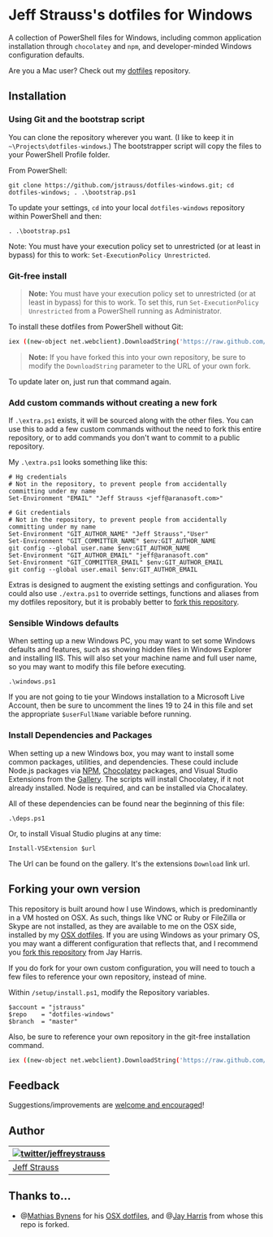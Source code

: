 ﻿# Jeff Strauss's dotfiles for Windows

A collection of PowerShell files for Windows, including common application installation through `chocolatey` and `npm`, and developer-minded Windows configuration defaults.

Are you a Mac user? Check out my [dotfiles](https://github.com/jstrauss/dotfiles) repository.

## Installation

### Using Git and the bootstrap script

You can clone the repository wherever you want. (I like to keep it in `~\Projects\dotfiles-windows`.) The bootstrapper script will copy the files to your PowerShell Profile folder.

From PowerShell:
```posh
git clone https://github.com/jstrauss/dotfiles-windows.git; cd dotfiles-windows; . .\bootstrap.ps1
```

To update your settings, `cd` into your local `dotfiles-windows` repository within PowerShell and then:

```posh
. .\bootstrap.ps1
```

Note: You must have your execution policy set to unrestricted (or at least in bypass) for this to work: `Set-ExecutionPolicy Unrestricted`.

### Git-free install

> **Note:** You must have your execution policy set to unrestricted (or at least in bypass) for this to work. To set this, run `Set-ExecutionPolicy Unrestricted` from a PowerShell running as Administrator.

To install these dotfiles from PowerShell without Git:

```bash
iex ((new-object net.webclient).DownloadString('https://raw.github.com/jstrauss/dotfiles-windows/master/setup/install.ps1'))
```

> **Note:** If you have forked this into your own repository, be sure to
> modify the `DownloadString` parameter to the URL of your own fork.

To update later on, just run that command again.

### Add custom commands without creating a new fork

If `.\extra.ps1` exists, it will be sourced along with the other files. You can use this to add a few custom commands without the need to fork this entire repository, or to add commands you don't want to commit to a public repository.

My `.\extra.ps1` looks something like this:

```posh
# Hg credentials
# Not in the repository, to prevent people from accidentally committing under my name
Set-Environment "EMAIL" "Jeff Strauss <jeff@aranasoft.com>"

# Git credentials
# Not in the repository, to prevent people from accidentally committing under my name
Set-Environment "GIT_AUTHOR_NAME" "Jeff Strauss","User"
Set-Environment "GIT_COMMITTER_NAME" $env:GIT_AUTHOR_NAME
git config --global user.name $env:GIT_AUTHOR_NAME
Set-Environment "GIT_AUTHOR_EMAIL" "jeff@aranasoft.com"
Set-Environment "GIT_COMMITTER_EMAIL" $env:GIT_AUTHOR_EMAIL
git config --global user.email $env:GIT_AUTHOR_EMAIL
```

Extras is designed to augment the existing settings and configuration. You could also use `./extra.ps1` to override settings, functions and aliases from my dotfiles repository, but it is probably better to [fork this repository](#forking-your-own-version).

### Sensible Windows defaults

When setting up a new Windows PC, you may want to set some Windows defaults and features, such as showing hidden files in Windows Explorer and installing IIS. This will also set your machine name and full user name, so you may want to modify this file before executing.

```post
.\windows.ps1
```

If you are not going to tie your Windows installation to a Microsoft
Live Account, then be sure to uncomment the lines 19 to 24 in this file
and set the appropriate `$userFullName` variable before running.

### Install Dependencies and Packages

When setting up a new Windows box, you may want to install some common packages, utilities, and dependencies. These could include Node.js packages via [NPM](https://www.npmjs.org), [Chocolatey](http://chocolatey.org/) packages, and Visual Studio Extensions from the [Gallery](http://visualstudiogallery.msdn.microsoft.com/). The scripts will install Chocolatey, if it not already installed. Node is required, and can be installed via Chocalatey.

All of these dependencies can be found near the beginning of this file:

```posh
.\deps.ps1
```

Or, to install Visual Studio plugins at any time:

```posh
Install-VSExtension $url
```

The Url can be found on the gallery. It's the extensions `Download` link url.


## Forking your own version

This repository is built around how I use Windows, which is predominantly in a VM hosted on OSX. As such, things like VNC or Ruby or FileZilla or Skype are not installed, as they are available to me on the OSX side, installed by my [OSX dotfiles](https://github.com/jstrauss/dotfiles). If you are using Windows as your primary OS, you may want a different configuration that reflects that, and I recommend you [fork this repository](https://github.com/jayharris/dotfiles-windows/fork) from Jay Harris.

If you do fork for your own custom configuration, you will need to touch a few files to reference your own repository, instead of mine.

Within `/setup/install.ps1`, modify the Repository variables.
```posh
$account = "jstrauss"
$repo    = "dotfiles-windows"
$branch  = "master"
```

Also, be sure to reference your own repository in the git-free installation command.
```bash
iex ((new-object net.webclient).DownloadString('https://raw.github.com/$account/$repo/$branch/setup/install.ps1'))
```

## Feedback

Suggestions/improvements are
[welcome and encouraged](https://github.com/jstrauss/dotfiles-windows/issues)!

## Author

| [![twitter/jeffreystrauss](https://s.gravatar.com/avatar/b06d474fb0c5bb9d62fee08782c75d14?s=70)](http://twitter.com/jeffreystrauss "Follow @jeffreystrauss on Twitter") |
|---|
| [Jeff Strauss](http://twitter.com/jeffreystrauss/) |

## Thanks to…

* @[Mathias Bynens](http://mathiasbynens.be/) for his [OSX dotfiles](http://mths.be/dotfiles), and @[Jay Harris](http://github.com/jayharris) from whose this repo is forked.
